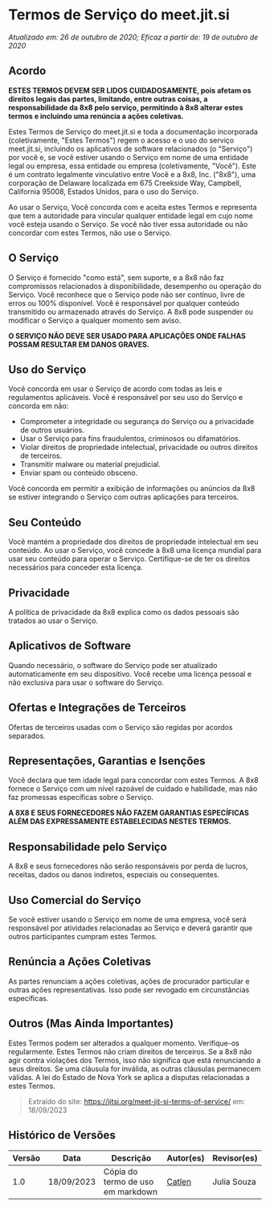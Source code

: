 # Termos de Serviço do meet.jit.si
*Atualizado em: 26 de outubro de 2020; Eficaz a partir de: 19 de outubro de 2020*

## Acordo
**ESTES TERMOS DEVEM SER LIDOS CUIDADOSAMENTE, pois afetam os direitos legais das partes, limitando, entre outras coisas, a responsabilidade da 8x8 pelo serviço, permitindo à 8x8 alterar estes termos e incluindo uma renúncia a ações coletivas.**

Estes Termos de Serviço do meet.jit.si e toda a documentação incorporada (coletivamente, "Estes Termos") regem o acesso e o uso do serviço meet.jit.si, incluindo os aplicativos de software relacionados (o "Serviço") por você e, se você estiver usando o Serviço em nome de uma entidade legal ou empresa, essa entidade ou empresa (coletivamente, "Você"). Este é um contrato legalmente vinculativo entre Você e a 8x8, Inc. ("8x8"), uma corporação de Delaware localizada em 675 Creekside Way, Campbell, California 95008, Estados Unidos, para o uso do Serviço.

Ao usar o Serviço, Você concorda com e aceita estes Termos e representa que tem a autoridade para vincular qualquer entidade legal em cujo nome você esteja usando o Serviço. Se você não tiver essa autoridade ou não concordar com estes Termos, não use o Serviço.

## O Serviço
O Serviço é fornecido "como está", sem suporte, e a 8x8 não faz compromissos relacionados à disponibilidade, desempenho ou operação do Serviço. Você reconhece que o Serviço pode não ser contínuo, livre de erros ou 100% disponível. Você é responsável por qualquer conteúdo transmitido ou armazenado através do Serviço. A 8x8 pode suspender ou modificar o Serviço a qualquer momento sem aviso.

**O SERVIÇO NÃO DEVE SER USADO PARA APLICAÇÕES ONDE FALHAS POSSAM RESULTAR EM DANOS GRAVES.**

## Uso do Serviço
Você concorda em usar o Serviço de acordo com todas as leis e regulamentos aplicáveis. Você é responsável por seu uso do Serviço e concorda em não:

- Comprometer a integridade ou segurança do Serviço ou a privacidade de outros usuários.
- Usar o Serviço para fins fraudulentos, criminosos ou difamatórios.
- Violar direitos de propriedade intelectual, privacidade ou outros direitos de terceiros.
- Transmitir malware ou material prejudicial.
- Enviar spam ou conteúdo obsceno.

Você concorda em permitir a exibição de informações ou anúncios da 8x8 se estiver integrando o Serviço com outras aplicações para terceiros.

## Seu Conteúdo
Você mantém a propriedade dos direitos de propriedade intelectual em seu conteúdo. Ao usar o Serviço, você concede à 8x8 uma licença mundial para usar seu conteúdo para operar o Serviço. Certifique-se de ter os direitos necessários para conceder esta licença.

## Privacidade
A política de privacidade da 8x8 explica como os dados pessoais são tratados ao usar o Serviço.

## Aplicativos de Software
Quando necessário, o software do Serviço pode ser atualizado automaticamente em seu dispositivo. Você recebe uma licença pessoal e não exclusiva para usar o software do Serviço.

## Ofertas e Integrações de Terceiros
Ofertas de terceiros usadas com o Serviço são regidas por acordos separados.

## Representações, Garantias e Isenções
Você declara que tem idade legal para concordar com estes Termos. A 8x8 fornece o Serviço com um nível razoável de cuidado e habilidade, mas não faz promessas específicas sobre o Serviço.

**A 8X8 E SEUS FORNECEDORES NÃO FAZEM GARANTIAS ESPECÍFICAS ALÉM DAS EXPRESSAMENTE ESTABELECIDAS NESTES TERMOS.**

## Responsabilidade pelo Serviço
A 8x8 e seus fornecedores não serão responsáveis por perda de lucros, receitas, dados ou danos indiretos, especiais ou consequentes.

## Uso Comercial do Serviço
Se você estiver usando o Serviço em nome de uma empresa, você será responsável por atividades relacionadas ao Serviço e deverá garantir que outros participantes cumpram estes Termos.

## Renúncia a Ações Coletivas
As partes renunciam a ações coletivas, ações de procurador particular e outras ações representativas. Isso pode ser revogado em circunstâncias específicas.

## Outros (Mas Ainda Importantes)
Estes Termos podem ser alterados a qualquer momento. Verifique-os regularmente. Estes Termos não criam direitos de terceiros. Se a 8x8 não agir contra violações dos Termos, isso não significa que está renunciando a seus direitos. Se uma cláusula for inválida, as outras cláusulas permanecem válidas. A lei do Estado de Nova York se aplica a disputas relacionadas a estes Termos. 

>Extraído do site:
https://jitsi.org/meet-jit-si-terms-of-service/
em: 18/09/2023

## Histórico de Versões

Versão  |   Data    | Descrição | Autor(es) | Revisor(es)
--------- | ------- | ------ | ---------- | ----------
 1.0 | 18/09/2023 | Cópia do termo de uso em markdown | [Catlen](https://github.com/catlenc)|Julia Souza|